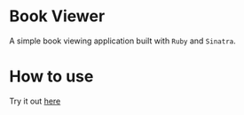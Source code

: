 # Book Viewer

A simple book viewing application built with `Ruby` and `Sinatra`.

# How to use

Try it out [here](https://ls170-book-view.herokuapp.com/)


